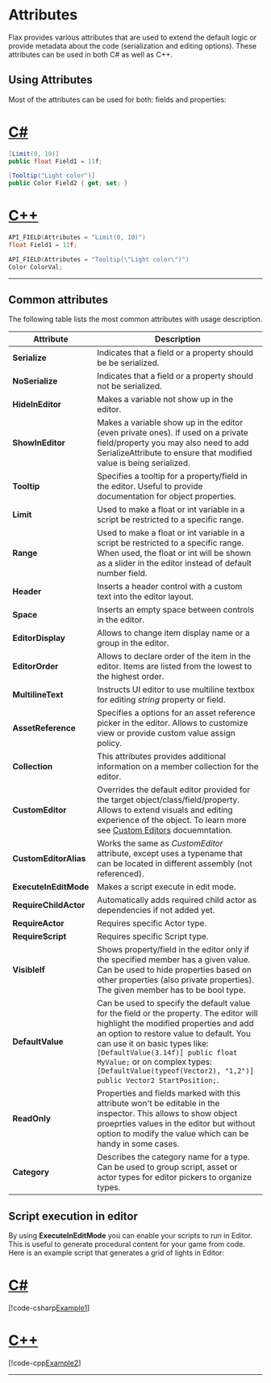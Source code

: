 # Attributes

Flax provides various attributes that are used to extend the default logic or provide metadata about the code (serialization and editing options). These attributes can be used in both C# as well as C++.

## Using Attributes
Most of the attributes can be used for both: fields and properties:

# [C#](#tab/code-csharp)
```cs
[Limit(0, 10)]
public float Field1 = 11f;

[Tooltip("Light color")]
public Color Field2 { get; set; }
```
# [C++](#tab/code-cpp)
```cpp
API_FIELD(Attributes = "Limit(0, 10)")
float Field1 = 11f;

API_FIELD(Attributes = "Tooltip(\"Light color\")")
Color ColorVal;
```
***

## Common attributes

The following table lists the most common attributes with usage description.

| Attribute | Description |
|--------|--------|
| **Serialize** | Indicates that a field or a property should be be serialized. |
| **NoSerialize** | Indicates that a field or a property should not be serialized. |
| **HideInEditor** | Makes a variable not show up in the editor. |
| **ShowInEditor** | Makes a variable show up in the editor (even private ones). If used on a private field/property you may also need to add SerializeAttribute to ensure that modified value is being serialized. |
| **Tooltip** | Specifies a tooltip for a property/field in the editor. Useful to provide documentation for object properties. |
| **Limit** |  Used to make a float or int variable in a script be restricted to a specific range. |
| **Range** | Used to make a float or int variable in a script be restricted to a specific range. When used, the float or int will be shown as a slider in the editor instead of default number field. |
| **Header** | Inserts a header control with a custom text into the editor layout. |
| **Space** | Inserts an empty space between controls in the editor. |
| **EditorDisplay** | Allows to change item display name or a group in the editor. |
| **EditorOrder** | Allows to declare order of the item in the editor. Items are listed from the lowest to the highest order. |
| **MultilineText** | Instructs UI editor to use multiline textbox for editing *string* property or field. |
| **AssetReference** | Specifies a options for an asset reference picker in the editor. Allows to customize view or provide custom value assign policy. |
| **Collection** | This attributes provides additional information on a member collection for the editor. |
| **CustomEditor** | Overrides the default editor provided for the target object/class/field/property. Allows to extend visuals and editing experience of the object. To learn more see [Custom Editors](custom-editors/index.md) docuemntation. |
| **CustomEditorAlias** | Works the same as *CustomEditor* attribute, except uses a typename that can be located in different assembly (not referenced). |
| **ExecuteInEditMode** | Makes a script execute in edit mode. |
| **RequireChildActor** | Automatically adds required child actor as dependencies if not added yet. |
| **RequireActor** | Requires specific Actor type. |
| **RequireScript** | Requires specific Script type. |
| **VisibleIf** | Shows property/field in the editor only if the specified member has a given value. Can be used to hide properties based on other properties (also private properties). The given member has to be bool type. |
| **DefaultValue** | Can be used to specify the default value for the field or the property. The editor will highlight the modified properties and add an option to restore value to default. You can use it on basic types like: `[DefaultValue(3.14f)] public float MyValue;` or on complex types: `[DefaultValue(typeof(Vector2), "1,2")] public Vector2 StartPosition;`. |
| **ReadOnly** | Properties and fields marked with this attribute won't be editable in the inspector. This allows to show object proeprties values in the editor but without option to modify the value which can be handy in some cases. |
| **Category** | Describes the category name for a type. Can be used to group script, asset or actor types for editor pickers to organize types. |

## Script execution in editor

By using **ExecuteInEditMode** you can enable your scripts to run in Editor. This is useful to generate procedural content for your game from code. Here is an example script that generates a grid of lights in Editor:

# [C#](#tab/code-csharp)
[!code-csharp[Example1](code-examples/attributes.cs)]
# [C++](#tab/code-cpp)
[!code-cpp[Example2](code-examples/attributes.h)]
***
